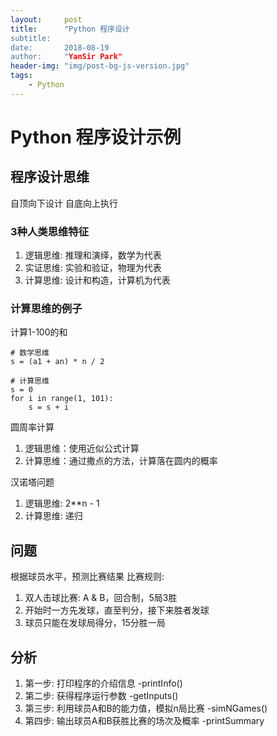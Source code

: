 ```yaml
---
layout:     post
title:      "Python 程序设计
subtitle:   
date:       2018-08-19
author:     "YanSir Park"
header-img: "img/post-bg-js-version.jpg"
tags:
    - Python
---
```


# Python 程序设计示例

## 程序设计思维

自顶向下设计
自底向上执行

### 3种人类思维特征

1. 逻辑思维: 推理和演绎，数学为代表
2. 实证思维: 实验和验证，物理为代表
3. 计算思维: 设计和构造，计算机为代表



### 计算思维的例子

计算1-100的和

```
# 数学思维
s = (a1 + an) * n / 2

# 计算思维
s = 0
for i in range(1, 101):
	s = s + i
```

圆周率计算
1. 逻辑思维：使用近似公式计算
2. 计算思维：通过撒点的方法，计算落在圆内的概率

汉诺塔问题
1. 逻辑思维: 2**n - 1
2. 计算思维: 递归


## 问题

根据球员水平，预测比赛结果
比赛规则:
1. 双人击球比赛: A & B，回合制，5局3胜
2. 开始时一方先发球，直至判分，接下来胜者发球
3. 球员只能在发球局得分，15分胜一局

## 分析

1. 第一步: 打印程序的介绍信息  -printInfo()
2. 第二步: 获得程序运行参数	-getInputs()
3. 第三步: 利用球员A和B的能力值，模拟n局比赛	-simNGames()
4. 第四步: 输出球员A和B获胜比赛的场次及概率 -printSummary

